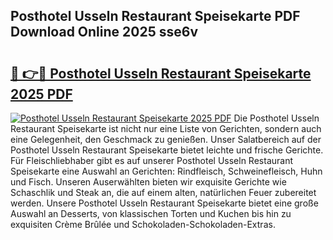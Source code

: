 ## Posthotel Usseln Restaurant Speisekarte PDF Download Online 2025 sse6v

# <h2><a href="http://gc8z95f.nevu.top/?p=Posthotel+Usseln+Restaurant+Speisekarte">🔗 👉🔴 Posthotel Usseln Restaurant Speisekarte 2025 PDF</a></h2>

[![Posthotel Usseln Restaurant Speisekarte 2025 PDF](https://i.imgur.com/dBaPXMq.png)](http://gc8z95f.nevu.top/?p=Posthotel+Usseln+Restaurant+Speisekarte)
Die Posthotel Usseln Restaurant Speisekarte ist nicht nur eine Liste von Gerichten, sondern auch eine Gelegenheit, den Geschmack zu genießen. Unser Salatbereich auf der Posthotel Usseln Restaurant Speisekarte bietet leichte und frische Gerichte. Für Fleischliebhaber gibt es auf unserer Posthotel Usseln Restaurant Speisekarte eine Auswahl an Gerichten: Rindfleisch, Schweinefleisch, Huhn und Fisch. Unseren Auserwählten bieten wir exquisite Gerichte wie Schaschlik und Steak an, die auf einem alten, natürlichen Feuer zubereitet werden. Unsere Posthotel Usseln Restaurant Speisekarte bietet eine große Auswahl an Desserts, von klassischen Torten und Kuchen bis hin zu exquisiten Crème Brûlée und Schokoladen-Schokoladen-Extras.

